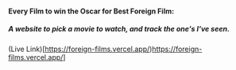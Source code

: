 #### Every Film to win the Oscar for Best Foreign Film:
##### A website to pick a movie to watch, and track the one's I've seen. 

(Live Link)[https://foreign-films.vercel.app/)https://foreign-films.vercel.app/]
